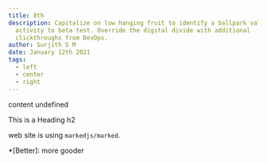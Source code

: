 ```yaml
---
title: 8th
description: Capitalize on low hanging fruit to identify a ballpark value added
  activity to beta test. Override the digital divide with additional
  clickthroughs from DevOps.
author: Surjith S M
date: January 12th 2021
tags:
  - left
  - center
  - right
---
```

content undefined

 This is a Heading h2

 web site is using `markedjs/marked`.

*[Better]: more gooder